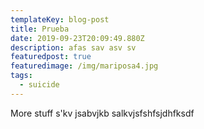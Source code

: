 ```yaml
---
templateKey: blog-post
title: Prueba
date: 2019-09-23T20:09:49.880Z
description: afas sav asv sv
featuredpost: true
featuredimage: /img/mariposa4.jpg
tags:
  - suicide
---
```

More stuff s'kv jsabvjkb salkvjsfshfsjdhfksdf
